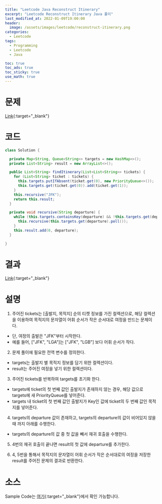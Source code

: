 ```yaml
---
title: "Leetcode Java Reconstruct Itinerary"
excerpt: "Leetcode Reconstruct Itinerary Java 풀이"
last_modified_at: 2022-01-09T19:00:00
header:
  image: /assets/images/leetcode/reconstruct-itinerary.png
categories:
  - Leetcode
tags:
  - Programming
  - Leetcode
  - Java

toc: true
toc_ads: true
toc_sticky: true
use_math: true
---
```

# 문제
[Link](https://leetcode.com/problems/reconstruct-itinerary/){:target="_blank"}

# 코드
```java
class Solution {

  private Map<String, Queue<String>> targets = new HashMap<>();
  private List<String> result = new ArrayList<>();

  public List<String> findItinerary(List<List<String>> tickets) {
    for (List<String> ticket : tickets) {
      this.targets.putIfAbsent(ticket.get(0), new PriorityQueue<>());
      this.targets.get(ticket.get(0)).add(ticket.get(1));
    }
    this.recursive("JFK");
    return this.result;
  }

  private void recursive(String departure) {
    while (this.targets.containsKey(departure) && !this.targets.get(departure).isEmpty()) {
      this.recursive(this.targets.get(departure).poll());
    }
    this.result.add(0, departure);
  }

}
```

# 결과
[Link](https://leetcode.com/submissions/detail/616168461/){:target="_blank"}

# 설명
1. 주어진 tickets는 [출발지, 목적지] 순의 티켓 정보를 가진 컬렉션으로, 해당 컬렉션을 이용하여 목적지의 문자열이 어휘 순서가 작은 순서대로 여정을 만드는 문제이다.
- 단, 여정의 출발은 "JFK"부터 시작한다.
- 예를 들어, ["JFK", "LGA"]는 ["JFK", "LGB"] 보다 어휘 순서가 작다.

2. 문제 풀이에 필요한 전역 변수를 정의한다.
- targets는 출발지 별 목적지 정보를 담기 위한 컬렉션이다.
- result는 주어진 여정을 넣기 위한 컬렉션이다.

3. 주어진 tickets를 반복하여 targets를 초기화 한다.
- targets에 ticket의 첫 번째 값인 출발지가 존재하지 않는 경우, 해당 값으로 targets에 새 PriorityQueue를 넣어준다.
- targets 내 ticket의 첫 번째 값인 출발지가 Key인 값에 ticket의 두 번째 값인 목적지를 넣어준다.

4. targets의 departure 값이 존재하고, targets의 departure의 값이 비어있지 않을 때 까지 아래를 수행한다.
- targets의 departure의 값 중 첫 값을 빼서 재귀 호출을 수행한다.

5. 4번의 재귀 호출이 끝나면 result의 첫 값에 departure를 추가한다.

6. 4, 5번을 통해서 목적지의 문자열이 어휘 순서가 작은 순서대로의 여정을 저장한 result를 주어진 문제의 결과로 반환한다.

# 소스
Sample Code는 [여기](https://github.com/GracefulSoul/leetcode/blob/master/src/main/java/gracefulsoul/problems/ReconstructItinerary.java){:target="_blank"}에서 확인 가능합니다.